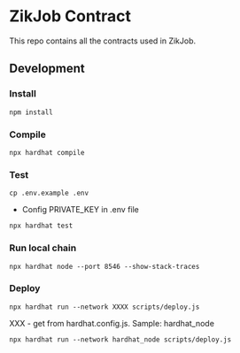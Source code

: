 # ZikJob Contract

This repo contains all the contracts used in ZikJob.

## Development

### Install

```shell
npm install
```

### Compile

```shell
npx hardhat compile
```

### Test

```shell
cp .env.example .env
```

- Config PRIVATE_KEY in .env file

```shell
npx hardhat test
```

### Run local chain

```
npx hardhat node --port 8546 --show-stack-traces
```

### Deploy

```shell
npx hardhat run --network XXXX scripts/deploy.js
```

XXX - get from hardhat.config.js. Sample: hardhat_node
```
npx hardhat run --network hardhat_node scripts/deploy.js
```

